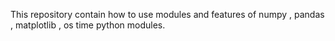 This repository contain how to use modules and features of numpy , pandas , matplotlib , os time python modules.
